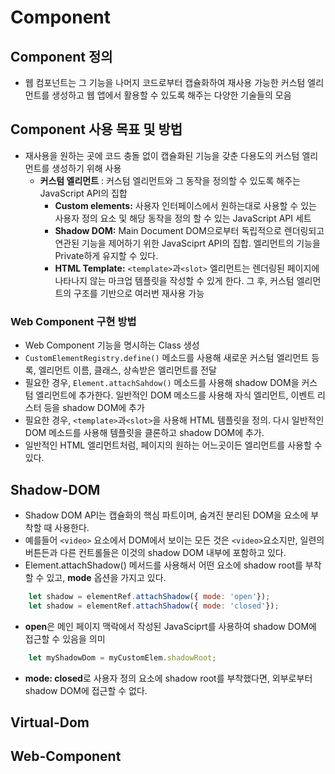 # Component

## Component 정의
- 웹 컴포넌트는 그 기능을 나머지 코드로부터 캡슐화하여 재사용 가능한 커스텀 엘리먼트를 생성하고 웹 앱에서 활용할 수 있도록 해주는 다양한 기술들의 모음
## Component 사용 목표 및 방법
- 재사용을 원하는 곳에 코드 충돌 없이 캡슐화된 기능을 갖춘 다용도의 커스텀 엘리먼트를 생성하기 위해 사용
    - **커스텀 엘리먼트** : 커스텀 엘리먼트와 그 동작을 정의할 수 있도록 해주는 JavaScript API의 집합
        - **Custom elements:** 사용자 인터페이스에서 원하는대로 사용할 수 있는 사용자 정의 요소 및 해당 동작을 정의 할 수 있는 JavaScript API 세트
        - **Shadow DOM:** Main Document DOM으로부터 독립적으로 렌더링되고 연관된 기능을 제어하기 위한 JavaSciprt API의 집합. 엘리먼트의 기능을 Private하게 유지할 수 있다.
        - **HTML Template:** `<template>`과`<slot>` 엘리먼트는 렌더링된 페이지에 나타나지 않는 마크업 템플릿을 작성할 수 있게 한다. 그 후, 커스텀 엘리먼트의 구조를 기반으로 여러번 재사용 가능

### Web Component 구현 방법
- Web Component 기능을 명시하는 Class 생성
- `CustomElementRegistry.define()` 메소드를 사용해 새로운 커스텀 엘리먼트 등록, 엘리먼트 이름, 클래스, 상속받은 엘리먼트를 전달
- 필요한 경우, `Element.attachSahdow()` 메소드를 사용해 shadow DOM을 커스텀 엘리먼트에 추가한다. 일반적인 DOM 메소드를 사용해 자식 엘리먼트, 이벤트 리스터 등을 shadow DOM에 추가
- 필요한 경우, `<template>`과`<slot>`을 사용해 HTML 템플릿을 정의. 다시 일반적인 DOM 메소드를 사용해 템플릿을 클론하고 shadow DOM에 추가.
- 일반적인 HTML 엘리먼트처럼, 페이지의 원하는 어느곳이든 엘리먼트를 사용할 수 있다.

## Shadow-DOM
- Shadow DOM API는 캡슐화의 핵심 파트이며, 숨겨진 분리된 DOM을 요소에 부착할 때 사용한다.
- 예를들어 `<video>` 요소에서 DOM에서 보이는 모든 것은 `<video>`요소지만, 일련의 버튼든과 다른 컨트롤들은 이것의 shadow DOM 내부에 포함하고 있다.
- Element.attachShadow() 메서드를 사용해서 어떤 요소에 shadow root를 부착할 수 있고, **mode** 옵션을 가지고 있다.
```javascript
    let shadow = elementRef.attachShadow({ mode: 'open'});
    let shadow = elementRef.attachShadow({ mode: 'closed'});
```

- **open**은 메인 페이지 맥락에서 작성된 JavaSciprt를 사용하여 shadow DOM에 접근할 수 있음을 의미
```javascript
    let myShadowDom = myCustomElem.shadowRoot;
```

- **mode: closed**로 사용자 정의 요소에 shadow root를 부착했다면, 외부로부터 shadow DOM에 접근할 수 없다.


## Virtual-Dom

## Web-Component




